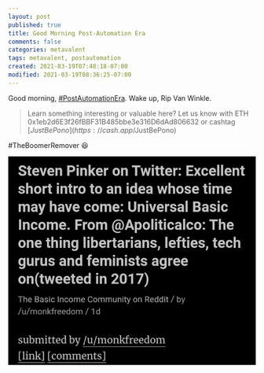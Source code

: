 ```yaml
---
layout: post
published: true
title: Good Morning Post-Automation Era
comments: false
categories: metavalent
tags: metavalent, postautomation
created: 2021-03-19T07:48:18-07:00
modified: 2021-03-19T08:36:25-07:00
---
```


Good morning, [#PostAutomationEra](https://youtu.be/mcZGs9qHjzA). Wake up, Rip Van Winkle. 

> Learn something interesting or valuable here? Let us know with ETH 0x1eb2d6E3f26fBBF31B485bbe3e316D6dAd806632 or cashtag [$JustBePono](https://cash.app/$JustBePono)

#TheBoomerRemover :laughing: 

[![Image](/images/image_picker2559745329901125507.jpg)](https://youtu.be/mcZGs9qHjzA)